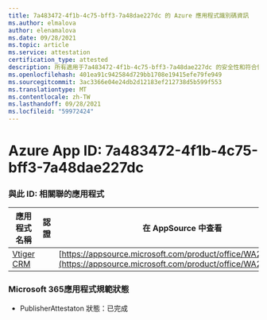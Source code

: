 ```yaml
---
title: 7a483472-4f1b-4c75-bff3-7a48dae227dc 的 Azure 應用程式識別碼資訊
ms.author: elmalova
author: elenamalova
ms.date: 09/28/2021
ms.topic: article
ms.service: attestation
certification_type: attested
description: 所有適用于7a483472-4f1b-4c75-bff3-7a48dae227dc 的安全性和符合性資訊資訊。
ms.openlocfilehash: 401ea91c942584d729bb1708e19415efe79fe949
ms.sourcegitcommit: 3ac3366e04e24db2d12183ef212738d5b599f553
ms.translationtype: MT
ms.contentlocale: zh-TW
ms.lasthandoff: 09/28/2021
ms.locfileid: "59972424"
---
```

# <a name="azure-app-id-7a483472-4f1b-4c75-bff3-7a48dae227dc"></a>Azure App ID: 7a483472-4f1b-4c75-bff3-7a48dae227dc


### <a name="apps-associated-with-this-id"></a>與此 ID: 相關聯的應用程式
| **應用程式名稱** | **認證** | **在 AppSource 中查看** |
|--------------|---------------|-----------------------|
| [Vtiger CRM](https://docs.microsoft.com/microsoft-365-app-certification/forward/WA200003089) |  | [https://appsource.microsoft.com/product/office/WA200003089](https://appsource.microsoft.com/product/office/WA200003089) |

### <a name="microsoft-365-app-compliance-status"></a>Microsoft 365應用程式規範狀態
- PublisherAttestaton 狀態：已完成
